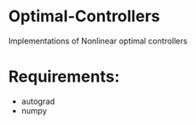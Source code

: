 # Optimal-Controllers
Implementations of Nonlinear optimal controllers

# Requirements:
- autograd
- numpy
